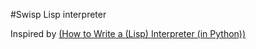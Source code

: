 #Swisp Lisp interpreter

Inspired by [(How to Write a (Lisp) Interpreter (in Python))](http://norvig.com/lispy.html)

